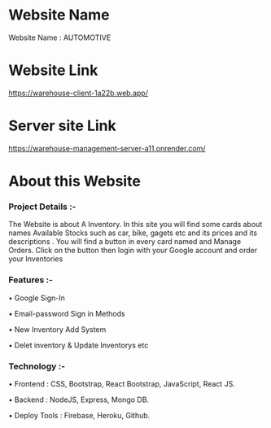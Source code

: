 # Website Name

Website Name : AUTOMOTIVE

# Website Link

https://warehouse-client-1a22b.web.app/

# Server site Link

https://warehouse-management-server-a11.onrender.com/

# About this Website

### Project Details :-

The Website is about A Inventory. In this site you will find some cards about names Available Stocks such as car, bike, gagets etc and its prices and its descriptions . You will find a button in every card named and Manage Orders. Click on the button then login with your Google account and order your Inventories

### Features :-

• Google Sign-In

• Email-password Sign in Methods

• New Inventory Add System

• Delet inventory & Update Inventorys etc

### Technology :-

• Frontend : CSS, Bootstrap, React Bootstrap, JavaScript, React JS.

• Backend : NodeJS, Express, Mongo DB.

• Deploy Tools : Firebase, Heroku, Github.
